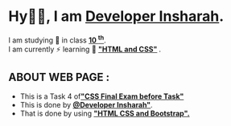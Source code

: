 <h1>Hy👋🏻, I am <b><u>Developer Insharah</u></b>.</h1>
I am studying 📖 in class <b><u>10 <sup>th</sup></u></b>. <br>
I am currently ⚡ learning 📖 <b> <u> "HTML and CSS"</u> </b>.<br>
<h2>ABOUT WEB PAGE :</h2>
<ul>
  <li>This is a Task 4 of<b><u>"CSS Final Exam before Task"</u></b></li>
  <li>This is done by <a href="https://github.com/DeveloperInsharah"><b><u>@Developer Insharah"</u></b></a>.</li>
  <li>That is done by using  <b><u>"HTML CSS and Bootstrap".</u></b></li>
</ul>
